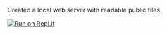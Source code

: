 Created a local web server with readable public files

[![Run on Repl.it](https://repl.it/badge/github/madillus/Node.js-Web-Server)](https://repl.it/github/madillus/Node.js-Web-Server)
